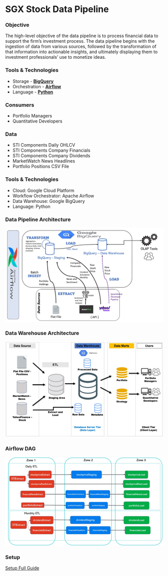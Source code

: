 # SGX Stock Data Pipeline

### Objective
The high-level objective of the data pipeline is to process financial data to support the firm’s 
investment process. The data pipeline begins with the ingestion of data from various sources, 
followed by the transformation of that information into actionable insights, and ultimately 
displaying them to investment professionals’ use to monetize ideas.

### Tools & Technologies
- Storage - [**BigQuery**](https://cloud.google.com/bigquery)
- Orchestration - [**Airflow**](https://airflow.apache.org)
- Language - [**Python**](https://www.python.org)

### Consumers
- Portfolio Managers
- Quantitative Developers

### Data
- STI Components Daily OHLCV
- STI Components Company Financials
- STI Components Company Dividends
- MarketWatch News Headlines
- Portfolio Positions CSV File

### Tools & Technologies
- Cloud: Google Cloud Platform
- Workflow Orchestrator: Apache Airflow
- Data Warehouse: Google BigQuery
- Language: Python

### Data Pipeline Architecture
![Pipeline](https://github.com/calvenjs/SGXStockDataPipeline/blob/main/images/pipeline_architecture.JPG)

### Data Warehouse Architecture
![Warehouse](https://github.com/calvenjs/SGXStockDataPipeline/blob/main/images/warehouse_architecture.JPG)

### Airflow DAG
![Airflow Dependency](https://github.com/calvenjs/SGXStockDataPipeline/blob/main/images/airflow_dag.JPG)

### Setup
[Setup Full Guide](https://docs.google.com/document/d/16P-mJLdfNc8EPg8126i3VaNIoV9kEAhqdbCzCAXj6LU/edit)
